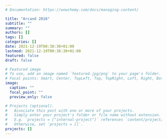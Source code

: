 ```yaml
---
# Documentation: https://wowchemy.com/docs/managing-content/

title: "Arcand 2016"
subtitle: ""
summary: ""
authors: []
tags: []
categories: []
date: 2021-12-19T00:38:30+01:00
lastmod: 2021-12-19T00:38:30+01:00
featured: false
draft: false

# Featured image
# To use, add an image named `featured.jpg/png` to your page's folder.
# Focal points: Smart, Center, TopLeft, Top, TopRight, Left, Right, BottomLeft, Bottom, BottomRight.
image:
  caption: ""
  focal_point: ""
  preview_only: false

# Projects (optional).
#   Associate this post with one or more of your projects.
#   Simply enter your project's folder or file name without extension.
#   E.g. `projects = ["internal-project"]` references `content/project/deep-learning/index.md`.
#   Otherwise, set `projects = []`.
projects: []
---
```

